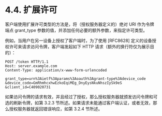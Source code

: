 # 4.4. 扩展许可

客户端使用扩展许可类型的方法是，将（授权服务器定义的）绝对 URI 作为令牌端点 grant_type 参数的值，并添加任何必要的额外参数，来指定许可类型。

例如，当用户在另一设备上授权了客户端时，为了使用 [RFC8628] 定义的设备授权许可来请求访问令牌，客户端发起如下 HTTP 请求（额外的换行符仅为展示目的）：

```http
POST /token HTTP/1.1
Host: server.example.com
Content-Type: application/x-www-form-urlencoded

grant_type=urn%3Aietf%3Aparams%3Aoauth%3Agrant-type%3Adevice_code
&device_code=GmRhmhcxhwEzkoEqiMEg_DnyEysNkuNhszIySk9eS
&client_id=C409020731
```

如果访问令牌的请求有效，并且经过了授权，那么授权服务器就颁发访问令牌和可选的刷新令牌，如第 3.2.3 节所述。如果请求未能通过客户端认证，或者无效，那么授权服务器就返回错误响应，如第 3.2.4 节所述。
